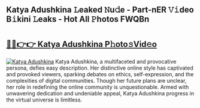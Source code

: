 ## Katya Adushkina 𝙻eaked 𝙽u𝚍e - Part-nER 𝚅𝚒deo B𝚒kini 𝙻eaks - Hot All 𝙿hotos FWQBn

# <h2><a href="http://ld7jonz.urlbe.top/?page=Katya+Adushkina">🔗🔗👉👉 Katya Adushkina P𝚑oto𝚜Vid𝚎o</a></h2>

[![Katya Adushkina](https://i.imgur.com/eBuTRDB.gif)](http://ld7jonz.urlbe.top/?page=Katya+Adushkina)
Katya Adushkina, a multifaceted and provocative persona, defies easy description. Her distinctive online style has captivated and provoked viewers, sparking debates on ethics, self-expression, and the complexities of digital communities. Though her future plans are unclear, her role in redefining the online community is unquestionable. Armed with unwavering dedication and undeniable appeal, Katya Adushkina progress in the virtual universe is limitless.
